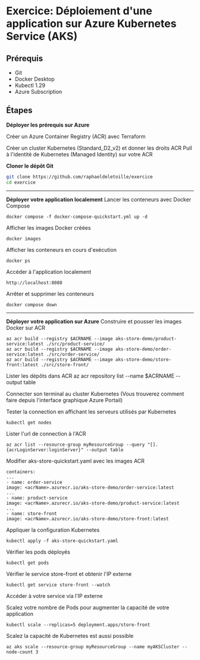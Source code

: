 # Exercice: Déploiement d'une application sur Azure Kubernetes Service (AKS)

## Prérequis
- Git
- Docker Desktop
- Kubectl 1.29
- Azure Subscription

## Étapes

**Déployer les prérequis sur Azure**

Créer un Azure Container Registry (ACR) avec Terraform

Créer un cluster Kubernetes (Standard_D2_v2) et donner les droits ACR Pull à l'identité de Kubernetes (Managed Identity) sur votre ACR

**Cloner le dépôt Git**
   ```bash
   git clone https://github.com/raphaeldeletoille/exercice
   cd exercice
  ```
---
**Déployer votre application localement**
Lancer les conteneurs avec Docker Compose

  ```
docker compose -f docker-compose-quickstart.yml up -d
  ```

Afficher les images Docker créées
  ```
docker images
  ```

Afficher les conteneurs en cours d'exécution
  ```
  docker ps
  ```

Accéder à l'application localement 
  ```
  http://localhost:8080
  ```

Arrêter et supprimer les conteneurs
  ```
  docker compose down
  ```
---
**Déployer votre application sur Azure**
Construire et pousser les images Docker sur ACR
  ```
az acr build --registry $ACRNAME --image aks-store-demo/product-service:latest ./src/product-service/
az acr build --registry $ACRNAME --image aks-store-demo/order-service:latest ./src/order-service/
az acr build --registry $ACRNAME --image aks-store-demo/store-front:latest ./src/store-front/
  ```

Lister les dépôts dans ACR
az acr repository list --name $ACRNAME --output table

Connecter son terminal au cluster Kubernetes (Vous trouverez comment faire depuis l'interface graphique Azure Portail)

Tester la connection en affichant les serveurs utilisés par Kubernetes
  ```
  kubectl get nodes
  ```

Lister l'url de connection à l'ACR 
  ```
  az acr list --resource-group myResourceGroup --query "[].{acrLoginServer:loginServer}" --output table
  ```

Modifier aks-store-quickstart.yaml avec les images ACR
  ```
containers:
...
- name: order-service
  image: <acrName>.azurecr.io/aks-store-demo/order-service:latest
...
- name: product-service
  image: <acrName>.azurecr.io/aks-store-demo/product-service:latest
...
- name: store-front
  image: <acrName>.azurecr.io/aks-store-demo/store-front:latest

  ```

Appliquer la configuration Kubernetes
  ```
  kubectl apply -f aks-store-quickstart.yaml
  ```

Vérifier les pods déployés
  ```
  kubectl get pods
  ```

Vérifier le service store-front et obtenir l'IP externe
  ```
kubectl get service store-front --watch
  ```

Accéder à votre service via l'IP externe

Scalez votre nombre de Pods pour augmenter la capacité de votre application
  ```
  kubectl scale --replicas=5 deployment.apps/store-front
  ```

Scalez la capacité de Kubernetes est aussi possible 
  ```
az aks scale --resource-group myResourceGroup --name myAKSCluster --node-count 3
  ```
